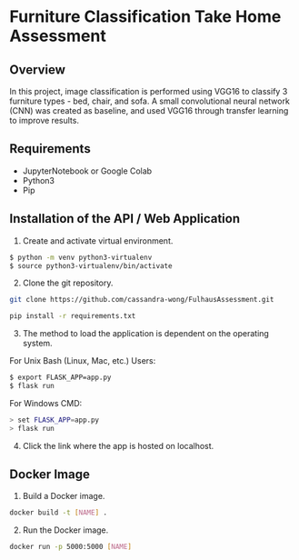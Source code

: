 # Furniture Classification Take Home Assessment

## Overview

In this project, image classification is performed using VGG16 to classify 3 furniture types - bed, chair, and sofa. A small convolutional neural network (CNN) was created as baseline, and used VGG16 through transfer learning to improve results.

## Requirements

- JupyterNotebook or Google Colab
- Python3
- Pip

## Installation of the API / Web Application

1. Create and activate virtual environment.

```sh
$ python -m venv python3-virtualenv
$ source python3-virtualenv/bin/activate
```

2. Clone the git repository.

```sh
git clone https://github.com/cassandra-wong/FulhausAssessment.git
```

```bash
pip install -r requirements.txt 
```

3. The method to load the application is dependent on the operating system.

For Unix Bash (Linux, Mac, etc.) Users:
```sh
$ export FLASK_APP=app.py 
$ flask run
```

For Windows CMD:
```sh
> set FLASK_APP=app.py 
> flask run
```

4. Click the link where the app is hosted on localhost.


## Docker Image

1. Build a Docker image.

```sh
docker build -t [NAME] .
```

2. Run the Docker image.
```sh
docker run -p 5000:5000 [NAME]
```
